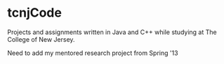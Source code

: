 tcnjCode
========

Projects and assignments written in Java and C++ while studying at The College of New Jersey.

Need to add my mentored research project from Spring '13